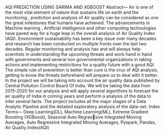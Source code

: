 AQI PREDICTION USING SARIMA AND XGBOOST
Abstract— Air is one of the most vital element of nature that sustains life on earth and the monitoring , prediction and
analysis of Air quality can be considered as one the great milestones that humans have achieved. The advancements in
Machine learning , Artificial intelligence and other computing technologies have paved way for a huge leap in the overall
analysis of Air Quality Index (AQI). Environment sustainability has been a key issue over many decades and research has
been conducted on multiple fronts over the last two decades. Regular monitoring and analysis has and will always help
scientists in understanding the upcoming threats and work hand in hand with governments and several non governmental
organizations in taking actions and implementing restrictions for a quality future with a good AQI. The simple rule of
prevention is better than cure is the crux of AQI analysis, getting to know the threats beforehand will prepare us to deal
with it better. In the project we will be taking into account the air quality data published by Central Pollution Control Board
Of India. We will be taking the data from 2015-2020 for our analysis and will apply several algorithms to forecast the air
quality of India in coming years and perform a analysis of the data to infer several facts. The project includes all the major
stages of a Data Analytic Pipeline and the detailed exploratory analysis of the data-set.
Index Terms— Deep Learning(DL), Machine Learning(ML), Extreme Gradient Boosting (XGBoost), Seasonal Auto Regressive Integrated Moving Averages, Auto Regressive Integrated Moving Averages, Pyspark, Pandas, Air Quality Index(AQI)
